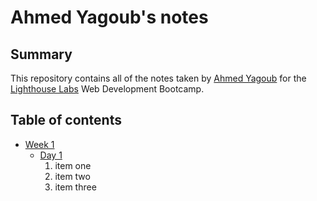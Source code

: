 # Ahmed Yagoub's notes

## Summary 

This repository contains all of the notes taken by [Ahmed Yagoub](https://github.com/ahyagoub40) for the [Lighthouse Labs](https://www.lighthouselabs.ca/) Web Development Bootcamp.
## Table of contents
* [Week 1](/Week_1)
    * [Day 1](/Week_1/Day_1)
        1. item one
        2. item two
        3. item three


